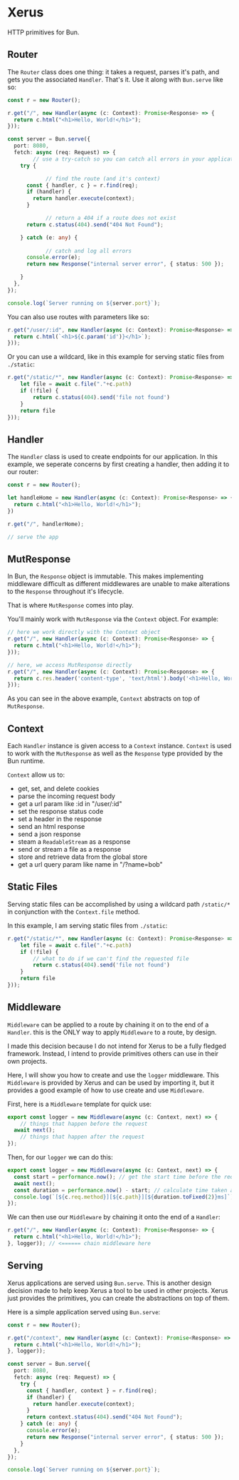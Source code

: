 # Xerus
HTTP primitives for Bun.

## Router
The `Router` class does one thing: it takes a request, parses it's path, and gets you the associated `Handler`. That's it. Use it along with `Bun.serve` like so:

```ts
const r = new Router();

r.get("/", new Handler(async (c: Context): Promise<Response> => {
  return c.html("<h1>Hello, World!</h1>");
}));

const server = Bun.serve({
  port: 8080,
  fetch: async (req: Request) => {
		// use a try-catch so you can catch all errors in your application
    try {

			// find the route (and it's context)
      const { handler, c } = r.find(req);
      if (handler) {
        return handler.execute(context);
      }

			// return a 404 if a route does not exist
      return c.status(404).send("404 Not Found");

    } catch (e: any) {
			
			// catch and log all errors
      console.error(e);
      return new Response("internal server error", { status: 500 });

    }
  },
});

console.log(`Server running on ${server.port}`);
```

You can also use routes with parameters like so:
```ts
r.get("/user/:id", new Handler(async (c: Context): Promise<Response> => {
  return c.html(`<h1>${c.param('id')}</h1>`);
}));
```

Or you can use a wildcard, like in this example for serving static files from `./static`:
```ts
r.get("/static/*", new Handler(async (c: Context): Promise<Response> => {
	let file = await c.file("."+c.path)
	if (!file) {
		return c.status(404).send('file not found')
	}
	return file
}));
```

## Handler
The `Handler` class is used to create endpoints for our application. In this example, we seperate concerns by first creating a handler, then adding it to our router:

```ts
const r = new Router();

let handleHome = new Handler(async (c: Context): Promise<Response> => {
  return c.html("<h1>Hello, World!</h1>");
})

r.get("/", handlerHome);

// serve the app
```

## MutResponse
In Bun, the `Response` object is immutable. This makes implementing middleware difficult as different middlewares are unable to make alterations to the `Response` throughout it's lifecycle.

That is where `MutResponse` comes into play.

You'll mainly work with `MutResponse` via the `Context` object. For example:

```ts
// here we work directly with the Context object
r.get("/", new Handler(async (c: Context): Promise<Response> => {
  return c.html("<h1>Hello, World!</h1>");
}));

// here, we access MutResponse directly
r.get("/", new Handler(async (c: Context): Promise<Response> => {
  return c.res.header('content-type', 'text/html').body('<h1>Hello, World!</h1>').send();
}));
```

As you can see in the above example, `Context` abstracts on top of `MutResponse`.

## Context
Each `Handler` instance is given access to a `Context` instance. `Context` is used to work with the `MutResponse` as well as the `Response` type provided by the Bun runtime.

`Context` allow us to:
- get, set, and delete cookies
- parse the incoming request body
- get a url param like :id in "/user/:id"
- set the response status code
- set a header in the response
- send an html response
- send a json response
- steam a `ReadableStream` as a response
- send or stream a file as a response
- store and retrieve data from the global store
- get a url query param like name in "/?name=bob"

## Static Files
Serving static files can be accomplished by using a wildcard path `/static/*` in conjunction with the `Context.file` method.

In this example, I am serving static files from `./static`:
```ts
r.get("/static/*", new Handler(async (c: Context): Promise<Response> => {
	let file = await c.file("."+c.path)
	if (!file) {
		// what to do if we can't find the requested file
		return c.status(404).send('file not found')
	}
	return file
}));
```

## Middleware
`Middleware` can be applied to a route by chaining it on to the end of a `Handler`. this is the ONLY way to apply `Middleware` to a route, by design. 

I made this decision because I do not intend for Xerus to be a fully fledged framework. Instead, I intend to provide primitives others can use in their own projects.

Here, I will show you how to create and use the `logger` middleware. This `Middleware` is provided by Xerus and can be used by importing it, but it provides a good example of how to use create and use `Middleware`.

First, here is a `Middleware` template for quick use:
```ts
export const logger = new Middleware(async (c: Context, next) => {
	// things that happen before the request
  await next();
	// things that happen after the request
});
```

Then, for our `logger` we can do this:
```ts
export const logger = new Middleware(async (c: Context, next) => {
  const start = performance.now(); // get the start time before the request
  await next();
  const duration = performance.now() - start; // calculate time taken after request
  console.log(`[${c.req.method}][${c.path}][${duration.toFixed(2)}ms]`); // print
});
```

We can then use our `Middleware` by chaining it onto the end of a `Handler`:
```ts
r.get("/", new Handler(async (c: Context): Promise<Response> => {
  return c.html("<h1>Hello, World!</h1>");
}, logger)); // <====== chain middleware here
```

## Serving
Xerus applications are served using `Bun.serve`. This is another design decision made to help keep Xerus a tool to be used in other projects. Xerus just provides the primitives, you can create the abstractions on top of them.

Here is a simple application served using `Bun.serve`:
```ts
const r = new Router();

r.get("/context", new Handler(async (c: Context): Promise<Response> => {
  return c.html("<h1>Hello, World!</h1>");
}, logger));

const server = Bun.serve({
  port: 8080,
  fetch: async (req: Request) => {
    try {
      const { handler, context } = r.find(req);
      if (handler) {
        return handler.execute(context);
      }
      return context.status(404).send("404 Not Found");
    } catch (e: any) {
      console.error(e);
      return new Response("internal server error", { status: 500 });
    }
  },
});

console.log(`Server running on ${server.port}`);
```